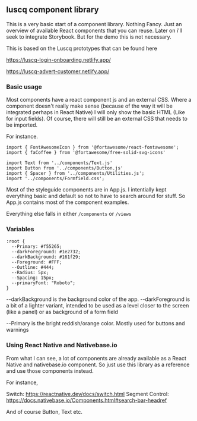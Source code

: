 ## luscq component library

This is a very basic start of a component library. Nothing Fancy. Just an overview of available React components that you can reuse. Later on i'll seek to integrate Storybook. But for the demo this is not necessary. 

This is based on the Luscq prototypes that can be found here

https://luscq-login-onboarding.netlify.app/

https://luscq-advert-customer.netlify.app/

### Basic usage

Most components have a react component js and an external CSS. Where a component doesn't really make sense (because of the way it will be integrated perhaps in React Native) I will only show the basic HTML (Like for input fields). Of course, there will still be an external CSS that needs to be imported. 

For instance.

``` 
import { FontAwesomeIcon } from '@fortawesome/react-fontawesome';
import { faCoffee } from '@fortawesome/free-solid-svg-icons'

import Text from '../components/Text.js'
import Button from '../components/Button.js'
import { Spacer } from '../components/Utilities.js';
import '../components/Formfield.css'; 

```

Most of the styleguide components are in App.js. I intentially kept everything basic and default so not to have to search around for stuff.
So App.js contains most of the component examples.

Everything else falls in either `/components` or `/views`

### Variables

```
:root {
  --Primary: #f55265;
  --darkForeground: #1e2732;
  --darkBackground: #161f29;
  --Foreground: #FFF;
  --Outline: #444;
  --Radius: 5px;
  --Spacing: 15px;
  --primaryFont: "Roboto";
}
```

--darkBackground is the background color of the app. --darkForeground is a bit of a lighter variant, intended to be used as a level closer to the screen (like a panel) or as background of a form field

--Primary is the bright reddish/orange color. Mostly used for buttons and warnings



### Using React Native and Nativebase.io

From what I can see, a lot of components are already available as a React Native and
nativebase.io component. So just use this library as a reference and use those components instead.

For instance,

Switch: https://reactnative.dev/docs/switch.html
Segment Control:  https://docs.nativebase.io/Components.html#search-bar-headref

And of course Button, Text etc. 

